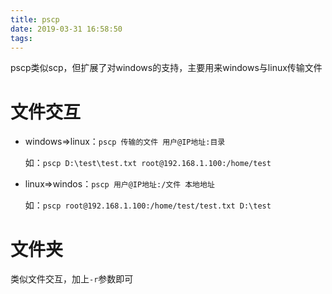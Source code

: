 ```yaml
---
title: pscp
date: 2019-03-31 16:58:50
tags:
---
```


pscp类似scp，但扩展了对windows的支持，主要用来windows与linux传输文件

# 文件交互 #

- windows=>linux：`pscp 传输的文件 用户@IP地址:目录`

	如：`pscp D:\test\test.txt root@192.168.1.100:/home/test`

- linux=>windos：`pscp 用户@IP地址:/文件 本地地址`

	如：`pscp root@192.168.1.100:/home/test/test.txt D:\test`

# 文件夹 #

类似文件交互，加上`-r`参数即可